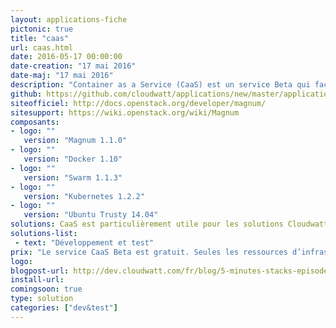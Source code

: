 ```yaml
---
layout: applications-fiche
pictonic: true
title: "caas"
url: caas.html
date: 2016-05-17 00:00:00
date-creation: "17 mai 2016"
date-maj: "17 mai 2016"
description: "Container as a Service (CaaS) est un service Beta qui facilite la gestion du cycle de vie des environnements Docker. Il est agnostique des Docker  “Container Orchestrator Engines“ (COE) en fournissant dans un premier temps les orchestrateurs Kubernetes et Swarm (Mesos en préparation). Il permet à vos équipes projets de déployer et utiliser la technologie Docker simplement pour vos développements, vos environnements de tests et d’intégration dans un contexte sécurisé et supervisé."
github: https://github.com/cloudwatt/applications/new/master/application-ocaas
siteofficiel: http://docs.openstack.org/developer/magnum/
sitesupport: https://wiki.openstack.org/wiki/Magnum
composants:
- logo: ""
   version: "Magnum 1.1.0"
- logo: ""
   version: "Docker 1.10"
- logo: ""
   version: "Swarm 1.1.3"
- logo: ""
   version: "Kubernetes 1.2.2"
- logo: ""
   version: "Ubuntu Trusty 14.04"
solutions: CaaS est particulièrement utile pour les solutions Cloudwatt suivantes :
solutions-list: 
 - text: "Développement et test"
prix: "Le service CaaS Beta est gratuit. Seules les ressources d’infrastructure sous-jacente sont au tarif habituel."
logo: 
blogpost-url: http://dev.cloudwatt.com/fr/blog/5-minutes-stacks-episode-vingt-sept-caasbeta.html
install-url:
comingsoon: true
type: solution
categories: ["dev&test"]
---
```

